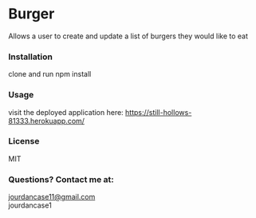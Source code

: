 # Burger
Allows a user to create and update a list of burgers they would like to eat

### Installation
clone and run npm install

### Usage
visit the deployed application here: https://still-hollows-81333.herokuapp.com/
    
### License
MIT
     
### Questions? Contact me at: 
jourdancase11@gmail.com </br>
jourdancase1         
